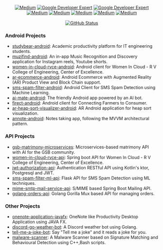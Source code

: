 <p align="center">
<a href="https://play.google.com/store/apps/dev?id=6781046200635814881&hl=en&gl=US"><img alt="Medium" src="https://img.shields.io/badge/GooglePlay-sandroidLabs-lgreen.svg"/></a>
<a href="https://medium.com/@mssandeepkamath"><img alt="Google Developer Expert" src="https://img.shields.io/badge/Medium-mssandeepkamath-black.svg"/></a> 
<a href="https://www.linkedin.com/in/mssandeepkamath/"><img alt="Google Developer Expert" src="https://img.shields.io/badge/LinkedIn-mssandeepkamath-blue.svg"/></a> 
<a href="https://github.com/mssandeepkamath"><img alt="Medium" src="https://img.shields.io/badge/GitHub-mssandeepkamath-black.svg"/></a>
<a href="https://twitter.com/mssandeepkamath"><img alt="Medium" src="https://img.shields.io/badge/Twitter-mssandeepkamath-blue.svg"/></a>
<a href="https://mastodon.social/@msandeepk"><img alt="Medium" src="https://img.shields.io/badge/Mastodon-msandeepk-darkblue.svg"/></a>
<a href="https://www.youtube.com/channel/UCDfCgec5I82TJHkQp5MMUeg"><img alt="Medium" src="https://img.shields.io/badge/YouTube-mssandeepkamath6210-darkred.svg"/></a>
<a href="https://www.instagram.com/_mssandeep_kamath_/"><img alt="Medium" src="https://img.shields.io/badge/Instagram-_mssandeepkamath_-pink.svg"/></a>

<br>
  <br>
<a href="https://github.com/mssandeepkamath"><img alt="GitHub Status" src="https://github-readme-stats.vercel.app/api?username=mssandeepkamath&show_icons=true&include_all_commits=true&count_private=true"/></a>
</p>

### Android Projects

- [studybear-android](https://github.com/mssandeepkamath/studybear-android): Academic productivity platform for IT engineering students.
- [muzifind-android](https://github.com/mssandeepkamath/muzifind-android): An in-app Music Recognition and Discovery application for Instagram reels, Youtube shorts.
- [women-in-cloud-rvce-android](https://github.com/mssandeepkamath/women-in-cloud-rvce-android): Android client for Women In Cloud - R V College of Engineering, Center of Excellence.
- [ar-ecommerce-android](https://github.com/mssandeepkamath/ar-ecommerce-android): Android Ecommerce with Augmented Reality (AR) Product View and Block Chain support.
- [sms-spam-filter-android](https://github.com/mssandeepkamath/sms-spam-filter-android): Android Client for SMS Spam Detection using Machine Learning.
- [ai-mate-android](https://github.com/mssandeepkamath/ai-mate-android): The friendly Android app powered by an AI bot.
- [firect-android](https://github.com/mssandeepkamath/firect-android): Android client for Connecting Farmers to Consumer.
- [ar-heap-sort-visualizer-android](https://github.com/mssandeepkamath/ar-heap-sort-visualizer-android): AR Android application for heap sort visualization.
- [annote-android](https://github.com/mssandeepkamath/annote-android): Notes taking app, following the MVVM architectural pattern.   

### API Projects

- [gsb-matrimony-microservices](https://github.com/mssandeepkamath/gsb-matrimony-microservices): Microservices-based matrimony API with AI for the GSB community.
- [women-in-cloud-rvce-api](https://github.com/mssandeepkamath/women-in-cloud-rvce-api): Spring boot API for Women In Cloud - R V College of Engineering, Center of Excellence.
- [jwt-authorization-api](https://github.com/mssandeepkamath/jwt-authorization-api): Authentication RESTful API using Kotlin's ktor, Postgresql and JWT.
- [sms-spam-filter-ml-api](https://github.com/mssandeepkamath/sms-spam-filter-ml-api): Flask API for SMS Spam Detection using ML techniques.
- [mime-smtp-mail-service-api](https://github.com/mssandeepkamath/mime-smtp-mail-service-api): S/MIME based Spring Boot Mailing API.
- [golang-orders-api](https://github.com/mssandeepkamath/golang-orders-api): Golang Gorilla Mux based API for managing orders.

### Other Projects

- [onenote-application-javafx](https://github.com/mssandeepkamath/onenote-application-javafx): OneNote like Productivity Desktop Application using JAVA FX.
- [discord-go-weather-bot](https://github.com/mssandeepkamath/discord-go-weather-bot): A Discord weather bot using Golang.
- [tell-me-a-joke-bot](https://github.com/mssandeepkamath/tell-me-a-joke-bot): Say "Tell me a joke" and it reads a joke for you.
- [malware-scanner](https://github.com/mssandeepkamath/malware-scanner): A Malware Scanner based on Signature Matching and Behavioural Detection using C++,Bash scripts.

